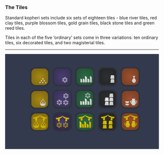 ### The Tiles

Standard kopheri sets include six sets of eighteen tiles - blue river tiles, red clay tiles, purple blossom tiles, gold grain tiles, black stone tiles and green reed tiles.

Tiles in each of the five ‘ordinary’ sets come in three variations: ten ordinary tiles, six decorated tiles, and two magisterial tiles.  

---

![Tiles|500](/content/media/world/games/tiles.png)
